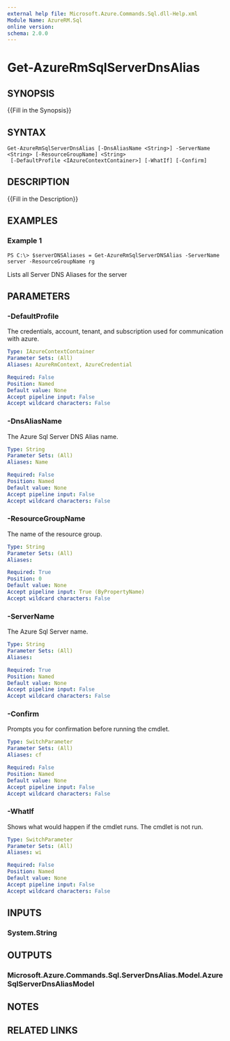 ```yaml
---
external help file: Microsoft.Azure.Commands.Sql.dll-Help.xml
Module Name: AzureRM.Sql
online version: 
schema: 2.0.0
---
```


# Get-AzureRmSqlServerDnsAlias

## SYNOPSIS
{{Fill in the Synopsis}}

## SYNTAX

```
Get-AzureRmSqlServerDnsAlias [-DnsAliasName <String>] -ServerName <String> [-ResourceGroupName] <String>
 [-DefaultProfile <IAzureContextContainer>] [-WhatIf] [-Confirm]
```

## DESCRIPTION
{{Fill in the Description}}

## EXAMPLES

### Example 1
```
PS C:\> $serverDNSAliases = Get-AzureRmSqlServerDNSAlias -ServerName server -ResourceGroupName rg
```

Lists all Server DNS Aliases for the server

## PARAMETERS

### -DefaultProfile
The credentials, account, tenant, and subscription used for communication with azure.

```yaml
Type: IAzureContextContainer
Parameter Sets: (All)
Aliases: AzureRmContext, AzureCredential

Required: False
Position: Named
Default value: None
Accept pipeline input: False
Accept wildcard characters: False
```

### -DnsAliasName
The Azure Sql Server DNS Alias name.

```yaml
Type: String
Parameter Sets: (All)
Aliases: Name

Required: False
Position: Named
Default value: None
Accept pipeline input: False
Accept wildcard characters: False
```

### -ResourceGroupName
The name of the resource group.

```yaml
Type: String
Parameter Sets: (All)
Aliases: 

Required: True
Position: 0
Default value: None
Accept pipeline input: True (ByPropertyName)
Accept wildcard characters: False
```

### -ServerName
The Azure Sql Server name.

```yaml
Type: String
Parameter Sets: (All)
Aliases: 

Required: True
Position: Named
Default value: None
Accept pipeline input: False
Accept wildcard characters: False
```

### -Confirm
Prompts you for confirmation before running the cmdlet.

```yaml
Type: SwitchParameter
Parameter Sets: (All)
Aliases: cf

Required: False
Position: Named
Default value: None
Accept pipeline input: False
Accept wildcard characters: False
```

### -WhatIf
Shows what would happen if the cmdlet runs.
The cmdlet is not run.

```yaml
Type: SwitchParameter
Parameter Sets: (All)
Aliases: wi

Required: False
Position: Named
Default value: None
Accept pipeline input: False
Accept wildcard characters: False
```

## INPUTS

### System.String


## OUTPUTS

### Microsoft.Azure.Commands.Sql.ServerDnsAlias.Model.AzureSqlServerDnsAliasModel


## NOTES

## RELATED LINKS

